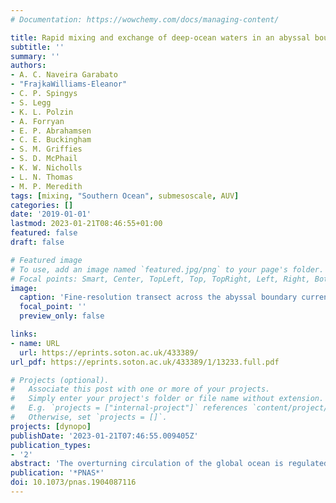 ```yaml
---
# Documentation: https://wowchemy.com/docs/managing-content/

title: Rapid mixing and exchange of deep-ocean waters in an abyssal boundary current
subtitle: ''
summary: ''
authors:
- A. C. Naveira Garabato
- "FrajkaWilliams-Eleanor"
- C. P. Spingys
- S. Legg
- K. L. Polzin
- A. Forryan
- E. P. Abrahamsen
- C. E. Buckingham
- S. M. Griffies
- S. D. McPhail
- K. W. Nicholls
- L. N. Thomas
- M. P. Meredith
tags: [mixing, "Southern Ocean", submesoscale, AUV]
categories: []
date: '2019-01-01'
lastmod: 2023-01-21T08:46:55+01:00
featured: false
draft: false

# Featured image
# To use, add an image named `featured.jpg/png` to your page's folder.
# Focal points: Smart, Center, TopLeft, Top, TopRight, Left, Right, BottomLeft, Bottom, BottomRight.
image:
  caption: 'Fine-resolution transect across the abyssal boundary current near the Orkney Passage sill. (A) Along-slope velocity (color, with flow direction indicated above the color bar) and neutral density (in kilograms per cubic meter, black contours; only contours within Antarctic Bottom Water are shown) for section B3 (Fig. 1). The mean positions of measurement profiles are marked by yellow tick marks on the lower axis. (B) Cross-slope velocity (color) and neutral density (black contours). (C) Squared vertical shear (color), neutral density (black contours), and rate of turbulent kinetic energy dissipation (ε, shaded bars). (D) Potential vorticity (color) and neutral density (black contours). (E) Instability type (CTF = centrifugal, SYM = symmetric, GRV = gravitational, and their hybrids.'
  focal_point: ''
  preview_only: false

links:
- name: URL
  url: https://eprints.soton.ac.uk/433389/
url_pdf: https://eprints.soton.ac.uk/433389/1/13233.full.pdf

# Projects (optional).
#   Associate this post with one or more of your projects.
#   Simply enter your project's folder or file name without extension.
#   E.g. `projects = ["internal-project"]` references `content/project/deep-learning/index.md`.
#   Otherwise, set `projects = []`.
projects: [dynopo]
publishDate: '2023-01-21T07:46:55.009405Z'
publication_types:
- '2'
abstract: 'The overturning circulation of the global ocean is regulated by deep-ocean mixing, which transforms cold waters sinking at high latitudes into warmer, shallower waters. The effectiveness of mixing in driving this transformation is jointly set by the intensity of turbulence near topography and the rate at which well-mixed boundary waters are exchanged with the stratified ocean interior. We use innovative observations of a branch of the overturning circulation in the Southern Ocean to identify a previously undocumented mixing mechanism, by which deep-ocean waters are rapidly laundered through intensified near-boundary turbulence and boundary–interior exchange. As the conditions triggering this mechanism are common to other branches of the overturning circulation, our findings highlight a requirement for its representation in models of the overturning.'
publication: '*PNAS*'
doi: 10.1073/pnas.1904087116
---
```

